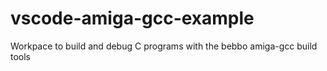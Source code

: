 # vscode-amiga-gcc-example
Workpace to build and debug C programs with the bebbo amiga-gcc build tools

